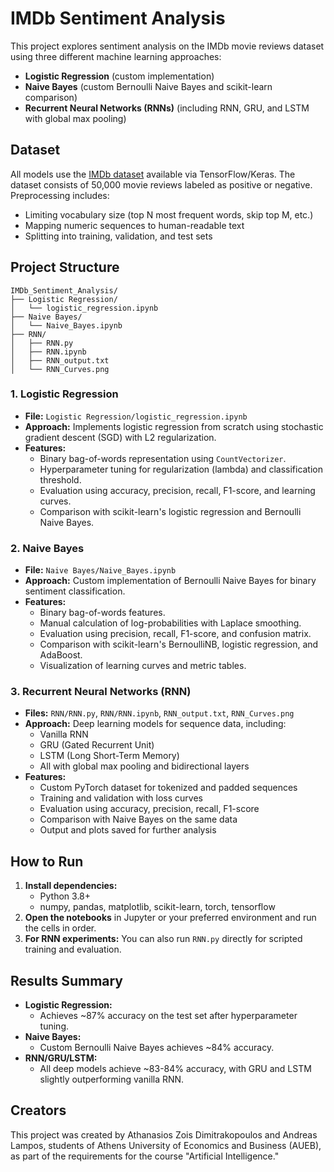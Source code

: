 # IMDb Sentiment Analysis

This project explores sentiment analysis on the IMDb movie reviews dataset using three different machine learning approaches:

- **Logistic Regression** (custom implementation)
- **Naive Bayes** (custom Bernoulli Naive Bayes and scikit-learn comparison)
- **Recurrent Neural Networks (RNNs)** (including RNN, GRU, and LSTM with global max pooling)

## Dataset

All models use the [IMDb dataset](https://ai.stanford.edu/~amaas/data/sentiment/) available via TensorFlow/Keras. The dataset consists of 50,000 movie reviews labeled as positive or negative. Preprocessing includes:
- Limiting vocabulary size (top N most frequent words, skip top M, etc.)
- Mapping numeric sequences to human-readable text
- Splitting into training, validation, and test sets

## Project Structure

```
IMDb_Sentiment_Analysis/
├── Logistic Regression/
│   └── logistic_regression.ipynb
├── Naive Bayes/
│   └── Naive_Bayes.ipynb
├── RNN/
│   ├── RNN.py
│   ├── RNN.ipynb
│   ├── RNN_output.txt
│   └── RNN_Curves.png
```

### 1. Logistic Regression
- **File:** `Logistic Regression/logistic_regression.ipynb`
- **Approach:** Implements logistic regression from scratch using stochastic gradient descent (SGD) with L2 regularization.
- **Features:**
  - Binary bag-of-words representation using `CountVectorizer`.
  - Hyperparameter tuning for regularization (lambda) and classification threshold.
  - Evaluation using accuracy, precision, recall, F1-score, and learning curves.
  - Comparison with scikit-learn's logistic regression and Bernoulli Naive Bayes.

### 2. Naive Bayes
- **File:** `Naive Bayes/Naive_Bayes.ipynb`
- **Approach:** Custom implementation of Bernoulli Naive Bayes for binary sentiment classification.
- **Features:**
  - Binary bag-of-words features.
  - Manual calculation of log-probabilities with Laplace smoothing.
  - Evaluation using precision, recall, F1-score, and confusion matrix.
  - Comparison with scikit-learn's BernoulliNB, logistic regression, and AdaBoost.
  - Visualization of learning curves and metric tables.

### 3. Recurrent Neural Networks (RNN)
- **Files:** `RNN/RNN.py`, `RNN/RNN.ipynb`, `RNN_output.txt`, `RNN_Curves.png`
- **Approach:** Deep learning models for sequence data, including:
  - Vanilla RNN
  - GRU (Gated Recurrent Unit)
  - LSTM (Long Short-Term Memory)
  - All with global max pooling and bidirectional layers
- **Features:**
  - Custom PyTorch dataset for tokenized and padded sequences
  - Training and validation with loss curves
  - Evaluation using accuracy, precision, recall, F1-score
  - Comparison with Naive Bayes on the same data
  - Output and plots saved for further analysis

## How to Run

1. **Install dependencies:**
   - Python 3.8+
   - numpy, pandas, matplotlib, scikit-learn, torch, tensorflow
2. **Open the notebooks** in Jupyter or your preferred environment and run the cells in order.
3. **For RNN experiments:** You can also run `RNN.py` directly for scripted training and evaluation.

## Results Summary

- **Logistic Regression:**
  - Achieves ~87% accuracy on the test set after hyperparameter tuning.
- **Naive Bayes:**
  - Custom Bernoulli Naive Bayes achieves ~84% accuracy.
- **RNN/GRU/LSTM:**
  - All deep models achieve ~83-84% accuracy, with GRU and LSTM slightly outperforming vanilla RNN.



## Creators

This project was created by Athanasios Zois Dimitrakopoulos and Andreas Lampos, students of Athens University of Economics and Business (AUEB), as part of the requirements for the course "Artificial Intelligence."
